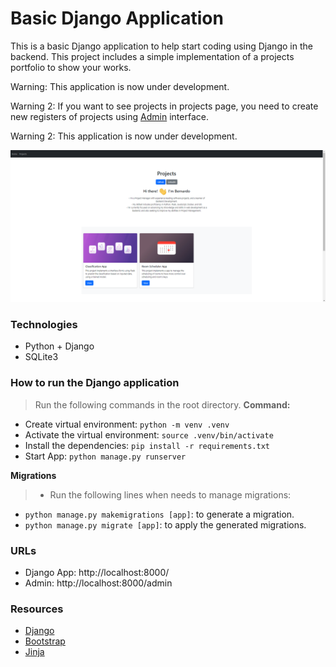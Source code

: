# Basic Django Application
This is a basic Django application to help start coding using Django in the backend.
This project includes a simple implementation of a projects portfolio to show your works.

Warning: This application is now under development.

Warning 2: If you want to see projects in projects page, you need to create new registers of projects using [Admin](http://localhost:8000/admin) interface.

Warning 2: This application is now under development.

![Project Image](projects_portfolio_image.png)

### Technologies
- Python + Django
- SQLite3

### How to run the Django application
> Run the following commands in the root directory.
**Command:**
- Create virtual environment: `python -m venv .venv`
- Activate the virtual environment: `source .venv/bin/activate`
- Install the dependencies: `pip install -r requirements.txt`
- Start App: `python manage.py runserver`

**Migrations**
> - Run the following lines when needs to manage migrations:
- `python manage.py makemigrations [app]`: to generate a migration.
- `python manage.py migrate [app]`: to apply the generated migrations.

### **URLs**
- Django App: http://localhost:8000/
- Admin: http://localhost:8000/admin

### Resources
- [Django](https://www.djangoproject.com/)
- [Bootstrap](https://getbootstrap.com/)
- [Jinja](https://jinja.palletsprojects.com/en/3.1.x/)